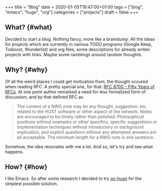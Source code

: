 +++
title = "Blog"
date = 2020-01-05T19:47:00+01:00
tags = ["blog", "emacs", "hugo", "org"]
categories = ["projects"]
draft = false
+++

## What? {#what}

Decided to start a blog.
Nothing fancy, more like a braindump.
All the ideas for projects which are currently in various TODO programs (Google Keep, Todoiost, Wunderlist) and org files, some descriptions for already writen projects with links.
Maybe some ramblings around random thoughts.


## Why? {#why}

Of all the weird places I could get motivation from, the thought occured when reading RFC. A pretty special one, for that: [RFC 8700 - Fifty Years of RFCs](https://tools.ietf.org/html/rfc8700). At one point author remarked a need for less formalized form of discussion; and by that defined RFC as

> The content of a NWG note may be any thought, suggestion, etc.
> related to the HOST software or other aspect of the network.
> Notes are encouraged to be timely rather than polished.
> Philosophical positions without examples or other specifics,
> specific suggestions or implementation techniques without
> introductory or background explication, and explicit questions
> without any attempted answers are all acceptable.  The minimum
> length for a NWG note is one sentence.

Somehow, the idea resonates with me a lot. And so, let's try and see what happens.


## How? {#how}

I like Emacs. So after some research I decided to try [ox-hugo](https://ox-hugo.scripter.co/) for the simplest possible solution.
